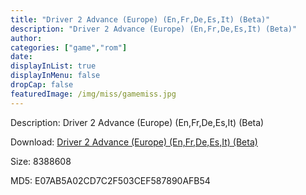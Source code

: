 ```yaml
---
title: "Driver 2 Advance (Europe) (En,Fr,De,Es,It) (Beta)"
description: "Driver 2 Advance (Europe) (En,Fr,De,Es,It) (Beta)"
author: 
categories: ["game","rom"]
date: 
displayInList: true
displayInMenu: false
dropCap: false
featuredImage: /img/miss/gamemiss.jpg
---
```


Description: Driver 2 Advance (Europe) (En,Fr,De,Es,It) (Beta)

Download: <a style="text-decoration:underline;" href="https://mega.nz/#!OHQklCLQ!TJ1WeM8w2avyc__VV-Iz8ytFZeUKl-a9Cn4lRDz869A" target = "_blank" rel = "nofollow" > Driver 2 Advance (Europe) (En,Fr,De,Es,It) (Beta)</a>

Size: 8388608

MD5: E07AB5A02CD7C2F503CEF587890AFB54

